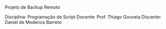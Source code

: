 Projeto de Backup Remoto 

Disciplina: Programação de Script
Docente: Prof. Thiago Gouveia
Discente: Daniel de Medeiros Barreto
